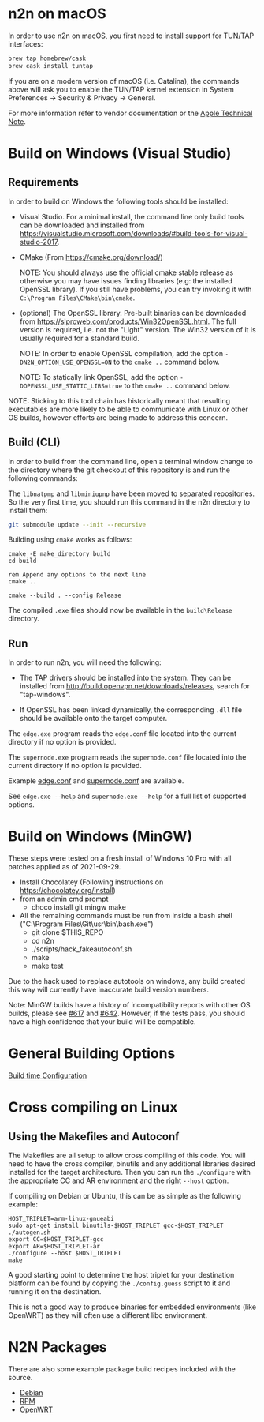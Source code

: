 # n2n on macOS

In order to use n2n on macOS, you first need to install support for TUN/TAP interfaces:

```bash
brew tap homebrew/cask
brew cask install tuntap
```

If you are on a modern version of macOS (i.e. Catalina), the commands above will ask you to enable the TUN/TAP kernel extension in System Preferences → Security & Privacy → General.

For more information refer to vendor documentation or the [Apple Technical Note](https://developer.apple.com/library/content/technotes/tn2459/_index.html).


# Build on Windows (Visual Studio)

## Requirements

In order to build on Windows the following tools should be installed:

- Visual Studio. For a minimal install, the command line only build tools can be
  downloaded and installed from https://visualstudio.microsoft.com/downloads/#build-tools-for-visual-studio-2017.

- CMake (From https://cmake.org/download/)

  NOTE: You should always use the official cmake stable release as otherwise
  you may have issues finding libraries (e.g: the installed OpenSSL library).
  If you still have problems, you can try invoking it with `C:\Program Files\CMake\bin\cmake`.

- (optional) The OpenSSL library. Pre-built binaries can be downloaded from
  https://slproweb.com/products/Win32OpenSSL.html.
  The full version is required, i.e. not the "Light" version. The Win32
  version of it is usually required for a standard build.

  NOTE: In order to enable OpenSSL compilation, add the option
  `-DN2N_OPTION_USE_OPENSSL=ON` to the `cmake ..` command below.

  NOTE: To statically link OpenSSL, add the option
  `-DOPENSSL_USE_STATIC_LIBS=true` to the `cmake ..` command below.

NOTE: Sticking to this tool chain has historically meant that resulting
executables are more likely to be able to communicate with Linux or other
OS builds, however efforts are being made to address this concern.

## Build (CLI)

In order to build from the command line, open a terminal window change to
the directory where the git checkout of this repository is and run the
following commands:

The `libnatpmp` and `libminiupnp` have been moved to separated repositories.
So the very first time, you should run this command in the n2n directory to
install them:

```bash
git submodule update --init --recursive
```

Building using `cmake` works as follows:

```batch
cmake -E make_directory build
cd build

rem Append any options to the next line
cmake ..

cmake --build . --config Release
```

The compiled `.exe` files should now be available in the `build\Release` directory.

## Run

In order to run n2n, you will need the following:

- The TAP drivers should be installed into the system. They can be installed from
  http://build.openvpn.net/downloads/releases, search for "tap-windows".

- If OpenSSL has been linked dynamically, the corresponding `.dll` file should be available
  onto the target computer.

The `edge.exe` program reads the `edge.conf` file located into the current directory if no option is provided.

The `supernode.exe` program reads the `supernode.conf` file located into the current directory if no option is provided.

Example [edge.conf](../packages/etc/n2n/edge.conf.sample)
and [supernode.conf](../packages/etc/n2n/supernode.conf.sample) are available.

See `edge.exe --help` and `supernode.exe --help` for a full list of supported options.

# Build on Windows (MinGW)

These steps were tested on a fresh install of Windows 10 Pro with all patches
applied as of 2021-09-29.

- Install Chocolatey (Following instructions on https://chocolatey.org/install)
- from an admin cmd prompt
    - choco install git mingw make
- All the remaining commands must be run from inside a bash shell ("C:\Program Files\Git\usr\bin\bash.exe")
    - git clone $THIS_REPO
    - cd n2n
    - ./scripts/hack_fakeautoconf.sh
    - make
    - make test

Due to the hack used to replace autotools on windows, any build created this
way will currently have inaccurate build version numbers.

Note: MinGW builds have a history of incompatibility reports with other OS
builds, please see [#617](https://github.com/ntop/n2n/issues/617) and [#642](https://github.com/ntop/n2n/issues/642).
However, if the tests pass, you should have a high confidence that your build
will be compatible.

# General Building Options

[Build time Configuration](BuildConfig.md)

# Cross compiling on Linux

## Using the Makefiles and Autoconf

The Makefiles are all setup to allow cross compiling of this code.  You
will need to have the cross compiler, binutils and any additional libraries
desired installed for the target architecture.  Then you can run the `./configure`
with the appropriate CC and AR environment and the right `--host` option.

If compiling on Debian or Ubuntu, this can be as simple as the following example:

```
HOST_TRIPLET=arm-linux-gnueabi
sudo apt-get install binutils-$HOST_TRIPLET gcc-$HOST_TRIPLET
./autogen.sh
export CC=$HOST_TRIPLET-gcc
export AR=$HOST_TRIPLET-ar
./configure --host $HOST_TRIPLET
make
```

A good starting point to determine the host triplet for your destination platform
can be found by copying the `./config.guess` script to it and running it on the
destination.

This is not a good way to produce binaries for embedded environments (like OpenWRT)
as they will often use a different libc environment.

# N2N Packages

There are also some example package build recipes included with the source.

- [Debian](../packages/debian/README)
- [RPM](../packages/rpm)
- [OpenWRT](../packages/openwrt/README.md)
